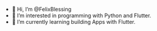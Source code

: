 - 👋 Hi, I’m @FelixBlessing
- 👀 I’m interested in programming with Python and Flutter.
- 🌱 I’m currently learning building Apps with Flutter.

<!---
FelixBlessing/FelixBlessing is a ✨ special ✨ repository because its `README.md` (this file) appears on your GitHub profile.
You can click the Preview link to take a look at your changes.
--->
